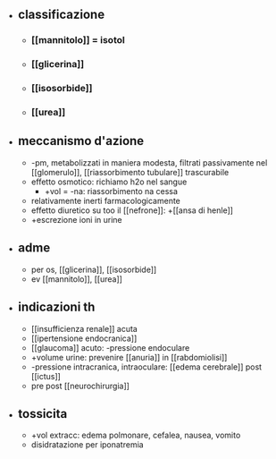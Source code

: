 - ## classificazione
	- ### [[mannitolo]] = isotol
	- ### [[glicerina]]
	- ### [[isosorbide]]
	- ### [[urea]] 
- ## meccanismo d'azione
	- -pm, metabolizzati in maniera modesta, filtrati passivamente nel [[glomerulo]], [[riassorbimento tubulare]] trascurabile
	- effetto osmotico: richiamo h2o nel sangue
		- +vol = -na: riassorbimento na cessa
	- relativamente inerti farmacologicamente
	- effetto diuretico su too il [[nefrone]]: +[[ansa di henle]]
	- +escrezione ioni in urine
- ## adme
	- per os, [[glicerina]], [[isosorbide]]
	- ev [[mannitolo]], [[urea]]
- ## indicazioni th
	- [[insufficienza renale]] acuta
	- [[ipertensione endocranica]]
	- [[glaucoma]] acuto: -pressione endoculare
	- +volume urine: prevenire [[anuria]] in [[rabdomiolisi]]
	- -pressione intracranica, intraoculare: [[edema cerebrale]] post [[ictus]]
	- pre post [[neurochirurgia]]
- ## tossicita
	- +vol extracc: edema polmonare, cefalea, nausea, vomito
	- disidratazione per iponatremia